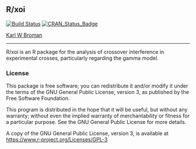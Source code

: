 ## R/xoi

[![Build Status](https://travis-ci.org/kbroman/xoi.svg?branch=master)](https://travis-ci.org/kbroman/xoi)
[![CRAN_Status_Badge](https://www.r-pkg.org/badges/version/xoi)](https://cran.r-project.org/package=xoi)

[Karl W Broman](https://kbroman.org)

---

R/xoi is an R package for the analysis of crossover interference in
experimental crosses, particularly regarding the gamma model.

### License

This package is free software; you can redistribute it and/or modify it
under the terms of the GNU General Public License, version 3, as
published by the Free Software Foundation.

This program is distributed in the hope that it will be useful, but
without any warranty; without even the implied warranty of
merchantability or fitness for a particular purpose.  See the GNU
General Public License for more details.

A copy of the GNU General Public License, version 3, is available at
<https://www.r-project.org/Licenses/GPL-3>
